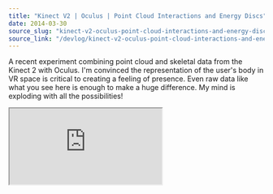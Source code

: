 ```yaml
---
title: "Kinect V2 | Oculus | Point Cloud Interactions and Energy Discs"
date: 2014-03-30
source_slug: "kinect-v2-oculus-point-cloud-interactions-and-energy-discs"
source_link: "/devlog/kinect-v2-oculus-point-cloud-interactions-and-energy-discs"
---
```


A recent experiment combining point cloud and skeletal data from the Kinect 2 with Oculus. I'm convinced the representation of the user's body in VR space is critical to creating a feeling of presence. Even raw data like what you see here is enough to make a huge difference. My mind is exploding with all the possibilities!

<div class="experience-video">
  <iframe
    src="https://player.vimeo.com/video/91240332?wmode=opaque&api=1"
    title="Kinect V2 | Oculus | Point Cloud Interactions and Energy Discs"
    allow="autoplay; fullscreen; picture-in-picture"
    allowfullscreen
    loading="lazy"
  ></iframe>
</div>
